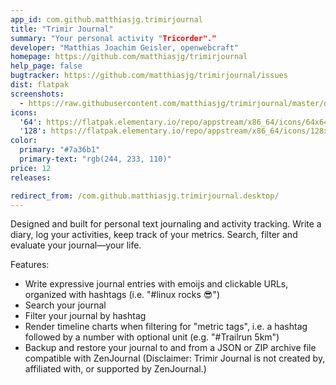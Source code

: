 ```yaml
---
app_id: com.github.matthiasjg.trimirjournal
title: "Trimir Journal"
summary: "Your personal activity "Tricorder"."
developer: "Matthias Joachim Geisler, openwebcraft"
homepage: https://github.com/matthiasjg/trimirjournal
help_page: false
bugtracker: https://github.com/matthiasjg/trimirjournal/issues
dist: flatpak
screenshots:
  - https://raw.githubusercontent.com/matthiasjg/trimirjournal/master/data/screenshots/welcome.png
icons:
  '64': https://flatpak.elementary.io/repo/appstream/x86_64/icons/64x64/com.github.matthiasjg.trimirjournal.png
  '128': https://flatpak.elementary.io/repo/appstream/x86_64/icons/128x128/com.github.matthiasjg.trimirjournal.png
color:
  primary: "#7a36b1"
  primary-text: "rgb(244, 233, 110)"
price: 12
releases:

redirect_from: /com.github.matthiasjg.trimirjournal.desktop/
---
```


<p>Designed and built for personal text journaling and activity tracking. Write a diary, log your activities, keep track of your metrics. Search, filter and evaluate your journal—your life.</p>
<p>Features:</p>
<ul>
<li>Write expressive journal entries with emoijs and clickable URLs, organized with hashtags (i.e. "#linux rocks 😎️")</li>
<li>Search your journal</li>
<li>Filter your journal by hashtag</li>
<li>Render timeline charts when filtering for "metric tags", i.e. a hashtag followed by a number with optional unit (e.g. "#Trailrun 5km")</li>
<li>Backup and restore your journal to and from a JSON or ZIP archive file compatible with ZenJournal (Disclaimer: Trimir Journal is not created by, affiliated with, or supported by ZenJournal.)</li>
</ul>